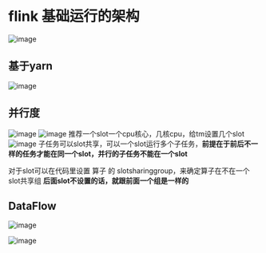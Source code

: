 # flink 基础运行的架构
![image](https://user-images.githubusercontent.com/42630862/127332138-f9ce1e95-0b70-4ae0-93ef-a4b11bcfee22.png)
## 基于yarn
![image](https://user-images.githubusercontent.com/42630862/127332489-7905086b-27a5-449d-bc03-32e68130b161.png)

## 并行度

![image](https://user-images.githubusercontent.com/42630862/127332740-91173f19-9bc1-47bd-8d31-183cb87b2ca1.png)
![image](https://user-images.githubusercontent.com/42630862/127332893-ab3aca42-5626-433c-a86d-048c8624f6df.png)
推荐一个slot一个cpu核心，几核cpu，给tm设置几个slot
![image](https://user-images.githubusercontent.com/42630862/127333016-d89400ed-bd5a-469b-bbc5-82ac5070de2e.png)
子任务可以slot共享，可以一个slot运行多个子任务，**前提在于前后不一样的任务才能在同一个slot，并行的子任务不能在一个slot**

对于slot可以在代码里设置 算子 的 slotsharinggroup，来确定算子在不在一个slot共享组
**后面slot不设置的话，就跟前面一个组是一样的**

## DataFlow

![image](https://user-images.githubusercontent.com/42630862/127339549-4354f261-b17c-40a5-9d53-af178b6f7de1.png)

![image](https://user-images.githubusercontent.com/42630862/127351279-022bd509-636d-4b7e-a7b8-4bdb6252cb2b.png)






